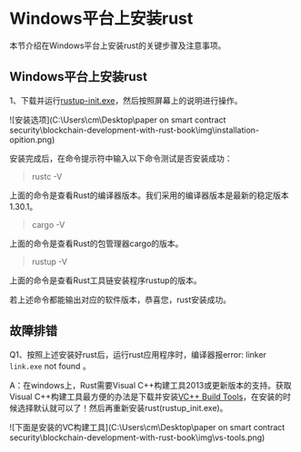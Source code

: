 # Windows平台上安装rust

本节介绍在Windows平台上安装rust的关键步骤及注意事项。

## Windows平台上安装rust

1、下载并运行[rustup-init.exe](https://www.rust-lang.org/zh-CN/install.html)，然后按照屏幕上的说明进行操作。

![安装选项](C:\Users\cm\Desktop\paper on smart contract security\blockchain-development-with-rust-book\img\installation-opition.png)

安装完成后，在命令提示符中输入以下命令测试是否安装成功：

> rustc -V

上面的命令是查看Rust的编译器版本。我们采用的编译器版本是最新的稳定版本1.30.1。

> cargo -V   

上面的命令是查看Rust的包管理器cargo的版本。

> rustup -V

上面的命令是查看Rust工具链安装程序rustup的版本。

若上述命令都能输出对应的软件版本，恭喜您，rust安装成功。

## 故障排错

Q1、按照上述安装好rust后，运行rust应用程序时，编译器报error: linker `link.exe` not found 。

A：在windows上，Rust需要Visual C++构建工具2013或更新版本的支持。获取Visual C++构建工具最方便的办法是下载并安装[VC++ Build Tools](https://go.microsoft.com/fwlink/?LinkId=691126)，在安装的时候选择默认就可以了！然后再重新安装rust(rustup_init.exe)。

![下面是安装的VC构建工具](C:\Users\cm\Desktop\paper on smart contract security\blockchain-development-with-rust-book\img\vs-tools.png)

